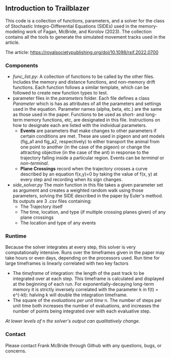 ## Introduction to Trailblazer

This code is a collection of functions, parameters, and a solver for the class of Stochastic Integro-Differential
Equations (SIDEs) used in the memory-modeling work of Fagan, McBride, and Korolov (2023). The collection contains
all the tools to generate the simulated movement tracks used in the article.

The article: https://royalsocietypublishing.org/doi/10.1098/rsif.2022.0700

### Components

- _func_list.py_: A collection of functions to be called by the other files. Includes 
the memory and distance functions, and non-memory drift functions. Each function follows a similar template, which can be
followed to create new function types to test.
- parameter files in the _parameters_ folder. Each file defines a class _Parameter_ which is has as attributes
of all the parameters and settings used in the equation. Parameter names (alpha, beta, etc.) are the same as those used
in the paper. Functions to be used as short- and long- term memory functions, etc, are designated in this file. 
Instructions on how to designate each are listed with the individual parameters.
  - **Events** are parameters that make changes to other parameters if certain conditions are met. These are used in pigeon and
  ant models (fig_a1 and fig_a2, respectively) to either transport the animal from one point to another (in the case of
  the pigeon) or change the attracting objective (in the case of the ant) in response to the trajectory falling inside a
  particular region. Events can be _terminal_ or _non-terminal_.
  - **Plane Crossings** record when the trajectory crosses a curve described by an equation f(x,y)=0 by taking
  the value of f(x, y) at every step and recording when its sign changes.
- _side_solver.py_ The _main_ function in this file takes a given parameter set as argument and creates a weighted random
walk using those parameters, solving the SIDE described in the paper by Euler's method. Its outputs are 3 .csv files
containing:
  - The Trajectory itself
  - The time, location, and type (if multiple crossing planes given) of any plane crossings
  - The location and type of any events

### Runtime

Because the solver integrates at every step, this solver is very computationally intensive. Runs over the timeframes given
in the paper may take hours or even days, depending on the processors used. Run time for large timeframes is linearly 
correlated with two key factors
- The _timeframe_ of integration: the length of the past track to be integrated over at each step. This timeframe is
calculated and displayed at the beginning of each run. For exponentially-decaying long-term memory it is strictly inversely
correlated with the parameter k in f(t) = e^(-kt): halving k will double the integration timeframe.
- The square of the _evaluations per unit time_ n. The number of steps per unit time both increases the number of evaluations,
and increases the number of points being integrated over with each evaluative step.

_At lower levels of_ n _the solver's output can qualitatively change_. 

### Contact
Please contact Frank McBride through Github with any questions, bugs, or concerns.
